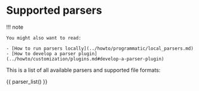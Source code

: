 # Supported parsers

!!! note

    You might also want to read:

    - [How to run parsers locally](../howto/programmatic/local_parsers.md)
    - [How to develop a parser plugin](../howto/customization/plugins.md#develop-a-parser-plugin)

This is a list of all available parsers and supported file formats:

{{ parser_list() }}
